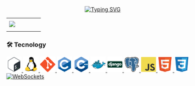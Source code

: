 <div align="center">

[![Typing SVG](https://readme-typing-svg.demolab.com?font=Fira+Code&pause=1000&color=00F702&center=true&width=435&lines=Hi!+I+am+Giovanni+Cavanna)](https://git.io/typing-svg)

</div>

<table>
<tr>
<td>

<img src="https://github-readme-stats.vercel.app/api/top-langs/?username=GiovanniAfro&layout=compact&theme=gotham&hide_border=true" />

</td>
<td style="padding:10px;">

<!-- Qui puoi inserire una citazione o qualcosa di rilevante -->
<blockquote>
</blockquote>

</td>
</tr>
</table>

### 🛠 Tecnology
<a href="https://www.gnu.org/software/bash/" target="_blank" rel="noreferrer"> 
  <img src="https://raw.githubusercontent.com/devicons/devicon/master/icons/bash/bash-original.svg" alt="bash" width="40" height="40"/> 
</a>
<a href="https://www.linux.org/" target="_blank" rel="noreferrer"> 
  <img src="https://raw.githubusercontent.com/devicons/devicon/master/icons/linux/linux-original.svg" alt="linux" width="40" height="40"/> 
</a>
<a href="https://git-scm.com/" target="_blank" rel="noreferrer"> 
  <img src="https://raw.githubusercontent.com/devicons/devicon/master/icons/git/git-original.svg" alt="git" width="40" height="40"/> 
</a>
<a href="https://en.wikipedia.org/wiki/C_(programming_language)" target="_blank" rel="noreferrer"> 
  <img src="https://raw.githubusercontent.com/devicons/devicon/master/icons/c/c-original.svg" alt="c" width="40" height="40"/> 
</a>
<a href="https://isocpp.org/" target="_blank" rel="noreferrer"> 
  <img src="https://raw.githubusercontent.com/devicons/devicon/master/icons/cplusplus/cplusplus-original.svg" alt="cplusplus" width="40" height="40"/> 
</a>
<a href="https://www.docker.com/" target="_blank" rel="noreferrer"> 
  <img src="https://raw.githubusercontent.com/devicons/devicon/master/icons/docker/docker-original.svg" alt="docker" width="40" height="40"/> 
</a>
<a href="https://www.djangoproject.com/" target="_blank" rel="noreferrer"> 
  <img src="https://raw.githubusercontent.com/devicons/devicon/master/icons/django/django-original.svg" alt="django" width="40" height="40"/> 
</a>
<a href="https://www.postgresql.org/" target="_blank" rel="noreferrer"> 
  <img src="https://raw.githubusercontent.com/devicons/devicon/master/icons/postgresql/postgresql-original.svg" alt="postgresql" width="40" height="40"/> 
</a>
<a href="https://www.javascript.com/" target="_blank" rel="noreferrer"> 
  <img src="https://raw.githubusercontent.com/devicons/devicon/master/icons/javascript/javascript-original.svg" alt="javascript" width="40" height="40"/> 
</a>
<a href="https://developer.mozilla.org/en-US/docs/Web/Guide/HTML/HTML5" target="_blank" rel="noreferrer"> 
  <img src="https://raw.githubusercontent.com/devicons/devicon/master/icons/html5/html5-original.svg" alt="html5" width="40" height="40"/> 
</a>
<a href="https://developer.mozilla.org/en-US/docs/Web/CSS" target="_blank" rel="noreferrer"> 
  <img src="https://raw.githubusercontent.com/devicons/devicon/master/icons/css3/css3-original.svg" alt="css3" width="40" height="40"/> 
</a>
<a href="https://developer.mozilla.org/en-US/docs/Web/API/WebSockets" target="_blank" rel="noreferrer"> 
  <img src="https://upload.wikimedia.org/wikipedia/commons/b/bf/WebSockets_logo.svg" alt="WebSockets" width="40" height="40"/> 
</a>
